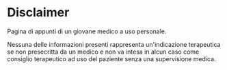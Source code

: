 # Disclaimer

Pagina di appunti di un giovane medico a uso personale.

Nessuna delle informazioni presenti rappresenta un'indicazione terapeutica se non presecritta da un medico e non va intesa in alcun caso come consiglio terapeutico ad uso del paziente senza una supervisione medica.
